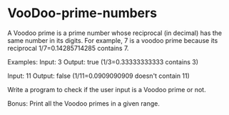 # VooDoo-prime-numbers

A Voodoo prime is a prime number whose reciprocal (in decimal) has the same
number in its digits. For example, 7 is a voodoo prime because its reciprocal
1/7=0.14285714285 contains 7.

Examples:
Input: 3
Output: true (1/3=0.33333333333 contains 3)

Input: 11
Output: false (1/11=0.0909090909 doesn't contain 11)

Write a program to check if the user input is a Voodoo prime or not.

Bonus: Print all the Voodoo primes in a given range.
